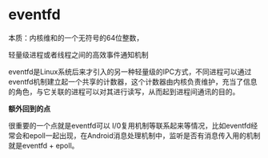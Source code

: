 # eventfd

本质：内核维和的一个无符号的64位整数，

轻量级进程或者线程之间的高效事件通知机制

eventfd是Linux系统后来才引入的另一种轻量级的IPC方式，不同进程可以通过eventfd机制建立起一个共享的计数器，这个计数器由内核负责维护，充当了信息的角色，与它关联的进程可以对其进行读写，从而起到进程间通讯的目的。



**额外回到的点**
 
很重要的一个点就是eventfd可以 I/0复用机制等联系起来等情况，比如eventfd经常会和epoll一起出现，在Android消息处理机制中，监听是否有消息传入用的机制就是eventfd + epoll。